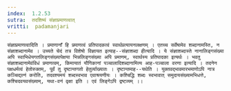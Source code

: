```yaml
---
index:  1.2.53
sutra:  तदशिष्यं संज्ञाप्रमाणत्वात्
vritti:  padamanjari
---
```


	संज्ञाप्रमाणत्वादिति । प्रमाणानाँ हि प्रमाणत्वं प्रतिपादकत्वं स्वार्थप्रत्यायनलक्षणम् । एतच्च सर्वेषामेव शब्दानामस्ति, न संज्ञाशब्दानामेव । उच्यते चेदं तत्र विशेषो विज्ञायत इत्याह--संज्ञाशब्दा हीत्यादि । ये संज्ञाशब्दास्ते नानालिङ्गसंख्या अपि स्वाभिधेयगतलिङ्गसंख्यापेक्षया भिन्नलिङ्गसंख्या अपि प्रमाणम्, स्वार्थस्य प्रतिपादका इत्यर्थः । भवतु संज्ञाशब्दानामेवंविधं प्रमाणत्वम्, किमायातं यौगिकानां पञ्चालादिशब्दानामित्य आह-पञ्चाला वरणा इत्यादि । तदनेन पक्षधर्मत्वं हेतोरुक्तम्, पूर्वं तु दृष्टान्तगतो हेतुर्व्याख्यातः । दृष्टान्तमाह--यथेति । युक्तवद्भावमारभमाणोऽपि नात्र कञ्चिद्यत्नं करोति, तदवश्यमयं शब्दस्वभाव एवाश्रयणीयः । कश्चिद्धि शब्दः स्वभावात् समुदायसंख्यामभिधत्ते, कश्चिदवयवसंख्याम्, यथा-वनं वृक्षा इति । एवं लिङ्गेऽपि द्रष्टव्यम् ।।
